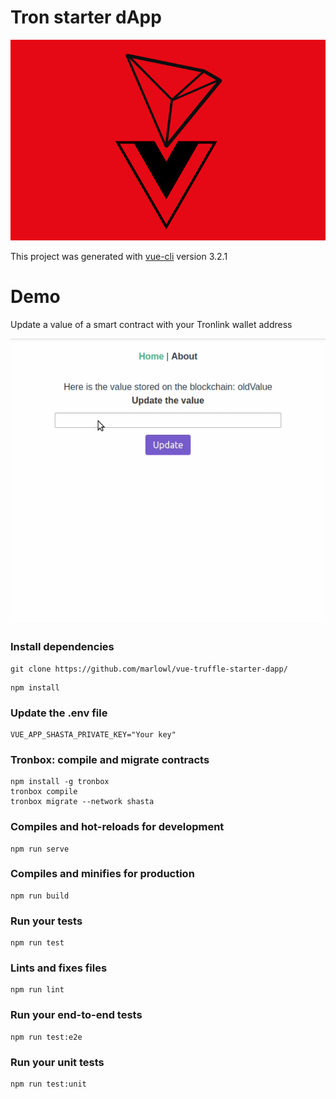 # Tron starter dApp

<p align="center">		
  <img src="logo.PNG">		
</p>

This project was generated with [vue-cli](https://github.com/vuejs/vue-cli) version 3.2.1

# Demo
Update a value of a smart contract with your Tronlink wallet address

![](demo.gif)

### Install dependencies
```
git clone https://github.com/marlowl/vue-truffle-starter-dapp/
```
```
npm install
```

### Update the .env file
```
VUE_APP_SHASTA_PRIVATE_KEY="Your key"

```
### Tronbox: compile and migrate contracts
```
npm install -g tronbox
tronbox compile
tronbox migrate --network shasta
```

### Compiles and hot-reloads for development
```
npm run serve
```

### Compiles and minifies for production
```
npm run build
```

### Run your tests
```
npm run test
```

### Lints and fixes files
```
npm run lint
```

### Run your end-to-end tests
```
npm run test:e2e
```

### Run your unit tests
```
npm run test:unit
```
